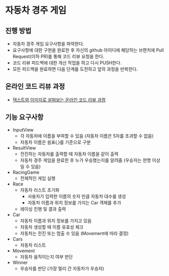 # 자동차 경주 게임
## 진행 방법
* 자동차 경주 게임 요구사항을 파악한다.
* 요구사항에 대한 구현을 완료한 후 자신의 github 아이디에 해당하는 브랜치에 Pull Request(이하 PR)를 통해 코드 리뷰 요청을 한다.
* 코드 리뷰 피드백에 대한 개선 작업을 하고 다시 PUSH한다.
* 모든 피드백을 완료하면 다음 단계를 도전하고 앞의 과정을 반복한다.

## 온라인 코드 리뷰 과정
* [텍스트와 이미지로 살펴보는 온라인 코드 리뷰 과정](https://github.com/next-step/nextstep-docs/tree/master/codereview)

## 기능 요구사항
- InputView
  - 각 자동차에 이름을 부여할 수 있음 (자동차 이름은 5자를 초과할 수 없음)
  - 자동차 이름은 쉼표(,)를 기준으로 구분
- ResultView
  - 전진하는 자동차를 출력할 때 자동차 이름을 같이 출력
  - 자동차 경주 게임을 완료한 후 누가 우승했는지를 알려줌 (우승자는 한명 이상일 수 있음)
- RacingGame
  - 전체적인 게임 실행
- Race
  - 자동차 리스트 초기화
    - 사용자가 입력한 이름의 숫자 만큼 자동차 대수를 생성
    - 자동차 이름과 위치 정보를 가지는 Car 객체를 추가
  - 레이싱 진행 및 결과 출력
- Car
  - 자동차 이름과 위치 정보를 가지고 있음
  - 자동차 생성할 때 이름 유효성 체크
  - 자동차는 전진 또는 멈출 수 있음 (Movement에 따라 결정)
- Cars
  - 자동차 리스트
- Movement
  - 자동차 움직이는지 여부 판단
- Winner
  - 우승자를 판단 (가장 멀리 간 자동차가 우승자)


